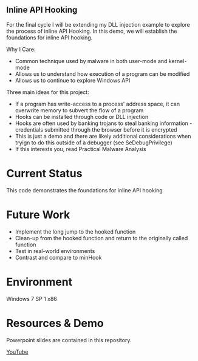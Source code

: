## Inline API Hooking

For the final cycle I will be extending my DLL injection example to explore the process of inline API Hooking.  In this demo, we will establish the foundations for inline API hooking.

Why I Care:

* Common technique used by malware in both user-mode and kernel-mode
* Allows us to understand how execution of a program can be modified
* Allows us to continue to explore Windows API

Three main ideas for this project:

* If a program has write-access to a process' address space, it can overwrite memory to subvert the flow of a program
* Hooks can be installed through code or DLL injection
* Hooks are often used by banking trojans to steal banking information - credentials submitted through the browser before it is encrypted
* This is just a demo and there are likely additional considerations when tryign to do this outside of a debugger (see SeDebugPrivilege)
* If this interests you, read Practical Malware Analysis

# Current Status

This code demonstrates the foundations for inline API hooking

# Future Work

* Implement the long jump to the hooked function
* Clean-up from the hooked function and return to the originally called function
* Test in real-world environments
* Contrast and compare to minHook

# Environment

Windows 7 SP 1 x86

# Resources & Demo

Powerpoint slides are contained in this repository.

[YouTube](http://www.youtube.com/watch?v=0yeeRFTNZoo)
